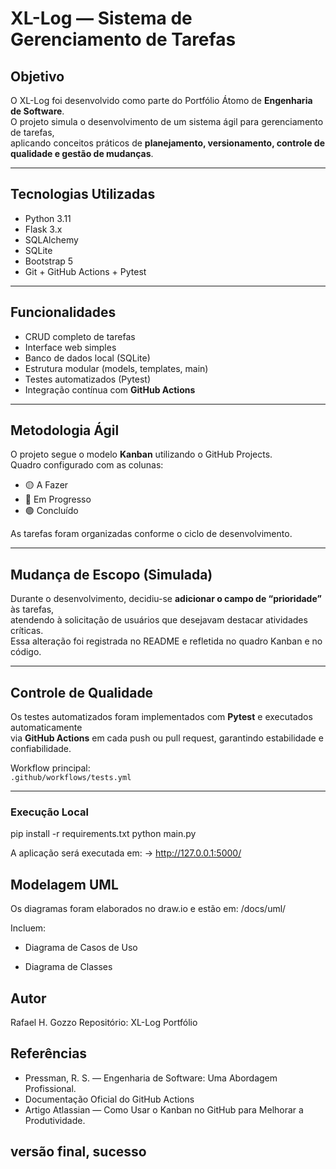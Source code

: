 # XL-Log — Sistema de Gerenciamento de Tarefas

## Objetivo
O XL-Log foi desenvolvido como parte do Portfólio Átomo de **Engenharia de Software**.  
O projeto simula o desenvolvimento de um sistema ágil para gerenciamento de tarefas,  
aplicando conceitos práticos de **planejamento, versionamento, controle de qualidade e gestão de mudanças**.

---

## Tecnologias Utilizadas
- Python 3.11  
- Flask 3.x  
- SQLAlchemy  
- SQLite  
- Bootstrap 5  
- Git + GitHub Actions + Pytest

---

## Funcionalidades
- CRUD completo de tarefas  
- Interface web simples  
- Banco de dados local (SQLite)  
- Estrutura modular (models, templates, main)  
- Testes automatizados (Pytest)  
- Integração contínua com **GitHub Actions**

---

## Metodologia Ágil
O projeto segue o modelo **Kanban** utilizando o GitHub Projects.  
Quadro configurado com as colunas:

- 🟡 A Fazer  
- 🔵 Em Progresso  
- 🟢 Concluído  

As tarefas foram organizadas conforme o ciclo de desenvolvimento.

---

##  Mudança de Escopo (Simulada)
Durante o desenvolvimento, decidiu-se **adicionar o campo de “prioridade”** às tarefas,  
atendendo à solicitação de usuários que desejavam destacar atividades críticas.  
Essa alteração foi registrada no README e refletida no quadro Kanban e no código.

---

## Controle de Qualidade
Os testes automatizados foram implementados com **Pytest** e executados automaticamente  
via **GitHub Actions** em cada push ou pull request, garantindo estabilidade e confiabilidade.

Workflow principal:  
`.github/workflows/tests.yml`

---

### Execução Local

pip install -r requirements.txt
python main.py

A aplicação será executada em:
-> http://127.0.0.1:5000/

## Modelagem UML

Os diagramas foram elaborados no draw.io e estão em:
/docs/uml/

Incluem:

- Diagrama de Casos de Uso

- Diagrama de Classes

## Autor

Rafael H. Gozzo
Repositório: XL-Log Portfólio

## Referências

* Pressman, R. S. — Engenharia de Software: Uma Abordagem Profissional.
* Documentação Oficial do GitHub Actions
* Artigo Atlassian — Como Usar o Kanban no GitHub para Melhorar a Produtividade.


## versão final, sucesso